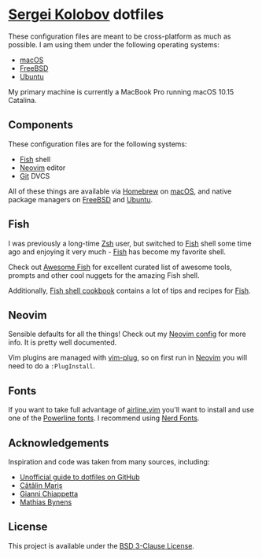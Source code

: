 # [Sergei Kolobov][] dotfiles

These configuration files are meant to be cross-platform as much as possible.
I am using them under the following operating systems:

* [macOS][]
* [FreeBSD][]
* [Ubuntu][]

My primary machine is currently a MacBook Pro running macOS 10.15 Catalina.

## Components

These configuration files are for the following systems:

* [Fish][] shell
* [Neovim][] editor
* [Git][] DVCS

All of these things are available via [Homebrew][] on [macOS][], and native
package managers on [FreeBSD][] and [Ubuntu][].

## Fish

I was previously a long-time [Zsh][] user, but switched to [Fish][] shell
some time ago and enjoying it very much - [Fish][] has become my favorite
shell.

Check out [Awesome Fish][] for excellent curated list of awesome tools,
prompts and other cool nuggets for the amazing Fish shell.

Additionally, [Fish shell cookbook][] contains a lot of tips and recipes for
[Fish][].

## Neovim

Sensible defaults for all the things! Check out my [Neovim config][] for more
info. It is pretty well documented.

Vim plugins are managed with [vim-plug][], so on first run in [Neovim][] you
will need to do a `:PlugInstall`.


## Fonts

If you want to take full advantage of [airline.vim][] you'll want to install
and use one of the [Powerline fonts][]. I recommend using [Nerd Fonts][].

## Acknowledgements

Inspiration and code was taken from many sources, including:

* [Unofficial guide to dotfiles on GitHub](http://dotfiles.github.io)
* [Cătălin Mariș](https://github.com/alrra/dotfiles)
* [Gianni Chiappetta](https://github.com/gf3/dotfiles)
* [Mathias Bynens](https://github.com/mathiasbynens/dotfiles)


## License

This project is available under the [BSD 3-Clause License](LICENSE).


[Sergei Kolobov]:	https://github.com/skolobov
[macOS]:			https://www.apple.com/macos/
[FreeBSD]:			https://www.freebsd.org
[Ubuntu]:			https://www.ubuntu.com
[Homebrew]:			http://brew.sh
[Fish]:				http://fishshell.com
[Neovim]:			http://neovim.io
[Git]:				https://git-scm.com
[Zsh]:				http://zsh.org
[Awesome Fish]:		https://github.com/jbucaran/awesome-fish
[Fish shell cookbook]:	https://github.com/jbucaran/fish-shell-cookbook
[Neovim config]:	neovim/init.vim
[vim-plug]:			https://github.com/junegunn/vim-plug
[airline.vim]:		https://github.com/bling/vim-airline
[Powerline fonts]:	https://github.com/Lokaltog/powerline-fonts
[Nerd Fonts]:		http://nerdfonts.com
